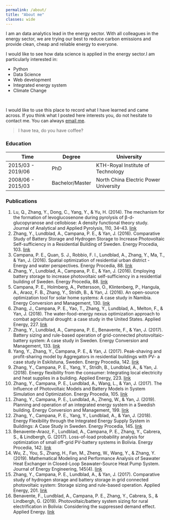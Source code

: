 ```yaml
---
permalink: /about/
title: "About me"
classes: wide
---
```


I am an data analytics lead in the energy sector. With all colleagues in the energy sector, we are trying our best to reduce carbon emissions and provide clean, cheap and reliable energy to everyone. <br>

I would like to see how data science is applied in the energy sector.I am particularly interested in:
* Python
* Data Science
* Web development
* Integrated energy system
* Climate Change
<br>

I would like to use this place to record what I have learned and came across. If you think what I posted here interests you, do not hesitate to contact me. You can always <a href="mailto:zy910304@gmail.com" target="_blank">email me</a>.

> I have tea, do you have coffee? 

### Education

| Time              | Degree          | University                            |
|-------------------|-----------------|---------------------------------------|
| 2015/03 - 2019/06 | PhD             | KTH-Royal Institute of Technology     |
| 2008/06 - 2015/03 | Bachelor/Master | North China Electric Power University |


### Publications
1. Lu, Q., Zhang, Y., Dong, C., Yang, Y., & Yu, H. (2014). The mechanism for the formation of levoglucosenone during pyrolysis of β-d-glucopyranose and cellobiose: A density functional theory study. Journal of Analytical and Applied Pyrolysis, 110, 34–43. [link](https://doi.org/https://doi.org/10.1016/j.jaap.2014.08.002)
2. Zhang, Y., Lundblad, A., Campana, P. E., & Yan, J. (2016). Comparative Study of Battery Storage and Hydrogen Storage to Increase Photovoltaic Self-sufficiency in a Residential Building of Sweden. Energy Procedia, 103. [link](https://doi.org/10.1016/j.egypro.2016.11.284)
3. Campana, P. E., Quan, S. J., Robbio, F. I., Lundblad, A., Zhang, Y., Ma, T., & Yan, J. (2016). Spatial optimization of residential urban district - Energy and water perspectives. Energy Procedia, 88. [link](https://doi.org/10.1016/j.egypro.2016.06.011)
4. Zhang, Y., Lundblad, A., Campana, P. E., & Yan, J. (2016). Employing battery storage to increase photovoltaic self-sufficiency in a residential building of Sweden. Energy Procedia, 88. [link](https://doi.org/10.1016/j.egypro.2016.06.025)
5. Campana, P. E., Holmberg, A., Pettersson, O., Klintenberg, P., Hangula, A., Araoz, F. B., Zhang, Y., Stridh, B., & Yan, J. (2016). An open-source optimization tool for solar home systems: A case study in Namibia. Energy Conversion and Management, 130. [link](https://doi.org/10.1016/j.enconman.2016.10.003)
6. Zhang, J., Campana, P. E., Yao, T., Zhang, Y., Lundblad, A., Melton, F., & Yan, J. (2018). The water-food-energy nexus optimization approach to combat agricultural drought: a case study in the United States. Applied Energy, 227. [link](https://doi.org/10.1016/j.apenergy.2017.07.036)
7. Zhang, Y., Lundblad, A., Campana, P. E., Benavente, F., & Yan, J. (2017). Battery sizing and rule-based operation of grid-connected photovoltaic-battery system: A case study in Sweden. Energy Conversion and Management, 133. [link](https://doi.org/10.1016/j.enconman.2016.11.060)
8. Yang, Y., Zhang, Y., Campana, P. E., & Yan, J. (2017). Peak-shaving and profit-sharing model by Aggregators in residential buildings with PV- a case study in Eskilstuna, Sweden. Energy Procedia, 142. [link](https://doi.org/10.1016/j.egypro.2017.12.488)
9. Zhang, Y., Campana, P. E., Yang, Y., Stridh, B., Lundblad, A., & Yan, J. (2018). Energy flexibility from the consumer: Integrating local electricity and heat supplies in a building. Applied Energy, 223. [link](https://doi.org/10.1016/j.apenergy.2018.04.041)
10. Zhang, Y., Campana, P. E., Lundblad, A., Wang, L., & Yan, J. (2017). The Influence of Photovoltaic Models and Battery Models in System Simulation and Optimization. Energy Procedia, 105. [link](https://doi.org/10.1016/j.egypro.2017.03.409)
11. Zhang, Y., Campana, P. E., Lundblad, A., Zheng, W., & Yan, J. (2019). Planning and operation of an integrated energy system in a Swedish building. Energy Conversion and Management, 199. [link](https://doi.org/10.1016/j.enconman.2019.111920)
12. Zhang, Y., Campana, P. E., Yang, Y., Lundblad, A., & Yan, J. (2018). Energy Flexibility through the Integrated Energy Supply System in Buildings: A Case Study in Sweden. Energy Procedia, 145. [link](https://doi.org/10.1016/j.egypro.2018.04.082)
13. Benavente-Araoz, F., Lundblad, A., Campana, P. E., Zhang, Y., Cabrera, S., & Lindbergh, G. (2017). Loss-of-load probability analysis for optimization of small off-grid PV-battery systems in Bolivia. Energy Procedia, 142. [link](https://doi.org/10.1016/j.egypro.2017.12.266)
14. Wu, Z., You, S., Zhang, H., Fan, M., Zheng, W., Wang, Y., & Zhang, Y. (2019). Mathematical Modeling and Performance Analysis of Seawater Heat Exchanger in Closed-Loop Seawater-Source Heat Pump System. Journal of Energy Engineering, 145(4). [link](https://doi.org/10.1061/(ASCE)EY.1943-7897.0000608)
15. Zhang, Y., Campana, P. E., Lundblad, A., & Yan, J. (2017). Comparative study of hydrogen storage and battery storage in grid connected photovoltaic system: Storage sizing and rule-based operation. Applied Energy, 201. [link](https://doi.org/10.1016/j.apenergy.2017.03.123)
16. Benavente, F., Lundblad, A., Campana, P. E., Zhang, Y., Cabrera, S., & Lindbergh, G. (2019). Photovoltaic/battery system sizing for rural electrification in Bolivia: Considering the suppressed demand effect. Applied Energy. [link](https://doi.org/10.1016/j.apenergy.2018.10.084)



